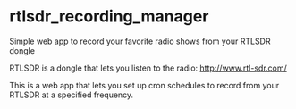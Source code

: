 # rtlsdr_recording_manager
Simple web app to record your favorite radio shows from your RTLSDR dongle

RTLSDR is a dongle that lets you listen to the radio: http://www.rtl-sdr.com/

This is a web app that lets you set up cron schedules to record from your RTLSDR at a specified frequency.
